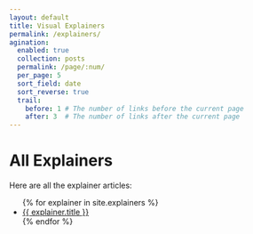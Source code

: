 ```yaml
---
layout: default
title: Visual Explainers
permalink: /explainers/
agination:
  enabled: true
  collection: posts
  permalink: /page/:num/
  per_page: 5
  sort_field: date
  sort_reverse: true
  trail:
    before: 1 # The number of links before the current page
    after: 3  # The number of links after the current page
---
```


# All Explainers
Here are all the explainer articles:

<ul>
  {% for explainer in site.explainers %}
    <li><a href="{{ explainer.url }}">{{ explainer.title }}</a></li>
  {% endfor %}
</ul>